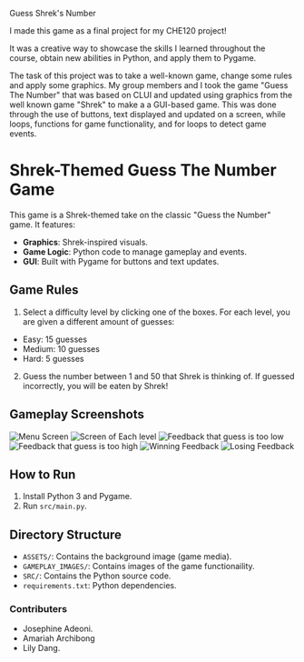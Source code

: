 Guess Shrek's Number

I made this game as a final project for my CHE120 project!

It was a creative way to showcase the skills I learned throughout the course, obtain new abilities in Python, and apply them to Pygame. 

The task of this project was to take a well-known game, change some rules and apply some graphics. My group members and I took the game "Guess The Number" that was based on CLUI and updated using graphics from the well known game "Shrek" to make a a GUI-based game. This was done through the use of buttons, text displayed and updated on a screen, while loops, functions for game functionality, and for loops to detect game events.

# Shrek-Themed Guess The Number Game

This game is a Shrek-themed take on the classic "Guess the Number" game. It features:
- **Graphics**: Shrek-inspired visuals.
- **Game Logic**: Python code to manage gameplay and events.
- **GUI**: Built with Pygame for buttons and text updates.

## Game Rules
1. Select a difficulty level by clicking one of the boxes. For each level, you are given a different
amount of guesses:
- Easy: 15 guesses
- Medium: 10 guesses
- Hard: 5 guesses
2. Guess the number between 1 and 50 that Shrek is thinking of. If guessed incorrectly, you will be eaten by Shrek!

## Gameplay Screenshots
![Menu Screen](GAMEPLAY%20IMAGES/Menu_screen.png)
![Screen of Each level](GAMEPLAY%20IMAGES/Generic_level_screen.png)
![Feedback that guess is too low](GAMEPLAY%20IMAGES/Feedback_guess_too_low.png)
![Feedback that guess is too high](GAMEPLAY%20IMAGES/Feedback_guess_too_high.png)
![Winning Feedback](GAMEPLAY%20IMAGES/Winning_guess.png)
![Losing Feedback](GAMEPLAY%20IMAGES/Losing_guess.png)


## How to Run
1. Install Python 3 and Pygame.
2. Run `src/main.py`.

## Directory Structure
- `ASSETS/`: Contains the background image (game media).
- `GAMEPLAY_IMAGES/`: Contains images of the game functionaility.
- `SRC/`: Contains the Python source code.
- `requirements.txt`: Python dependencies.

### Contributers
- Josephine Adeoni.
- Amariah Archibong
- Lily Dang.